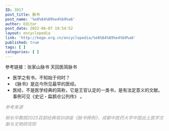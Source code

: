 ```yaml
---
ID: 3917
post_title: 脉书
post_name: '%e8%84%89%e4%b9%a6'
author: Editor
post_date: 2022-06-07 19:54:52
layout: encyclopedia
link: 'http://kege.org.cn/encyclopedia/%e8%84%89%e4%b9%a6'
published: true
tags: [ ]
categories: [ ]
---
```

参考链接：张家山脉书 天回医简脉书
<ul>
 	<li>医学之有书，不知始于何时？</li>
 	<li>《脉书》是迄今所见最早的医经。</li>
 	<li>医经，不是医学经典的简称，它是王官认定的一类书，是有法定意义的文献。事例可见《史记・扁鹊仓公列传》 。</li>
</ul>
<span style="color: #999999;"><em>参考来源</em></span>

<span style="color: #999999;"><em>柳长华教授2025百部经典培训讲座《脉书释例》，成都中医药大学中国出土医学文献与文物研究院</em></span>